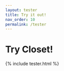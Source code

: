 ```yaml
---
layout: tester
title: Try it out!
nav_order: 10
permalink: /tester
---
```


# Try Closet!

{% include tester.html %}
